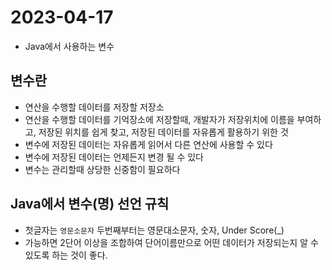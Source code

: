 # 2023-04-17
- Java에서 사용하는 변수

## 변수란
- 연산을 수행할 데이터를 저장할 저장소
- 연산을 수행할 데이터를 기억장소에 저장할때, 개발자가 저장위치에 이름을 부여하고, 저장된 위치를 쉽게 찾고, 저장된 데이터를 자유롭게 활용하기 위한 것
- 변수에 저장된 데이터는 자유롭게 읽어서 다른 연산에 사용할 수 있다
- 변수에 저장된 데이터는 언제든지 변경 될 수 있다
- 변수는 관리할때 상당한 신중함이 필요하다

## Java에서 변수(명) 선언 규칙
- 첫글자는 `영문소문자` 두번째부터는 영문대소문자, 숫자, Under Score(_)
- 가능하면 2단어 이상을 조합하여 단어이름만으로 어떤 데이터가 저장되는지 알 수 있도록 하는 것이 좋다.